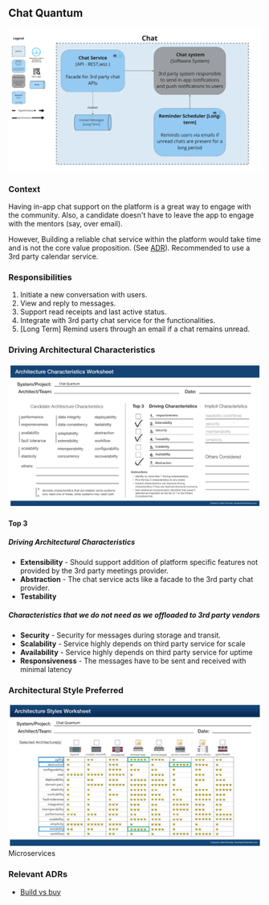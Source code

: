 ## Chat Quantum

![Image](../diagrams/quanta/chat-quanta.jpg)

### Context

Having in-app chat support on the platform is a great way to engage with the community. Also, a candidate doesn't have to leave the app to engage with the mentors (say, over email).

However, Building a reliable chat service within the platform would take time and is not the core value proposition. (See [ADR](../ADRs/adr-build-vs-buy.md)). Recommended to use a 3rd party calendar service.

### Responsibilities

1. Initiate a new conversation with users.
2. View and reply to messages.
3. Support read receipts and last active status.
4. Integrate with 3rd party chat service for the functionalities.
5. [Long Term] Remind users through an email if a chat remains unread.

### Driving Architectural Characteristics

![Image](../images/chat-quantum-worksheet.jpg)

#### Top 3

##### Driving Architectural Characteristics

* **Extensibility** - Should support addition of platform specific features not provided by the 3rd party meetings provider.
* **Abstraction** - The chat service acts like a facade to the 3rd party chat provider.
* **Testability**

##### Characteristics that we do not need as we offloaded to 3rd party vendors
* **Security** - Security for messages during storage and transit.
* **Scalability** - Service highly depends on third party service for scale
* **Availability** - Service highly depends on third party service for uptime
* **Responsiveness** - The messages have to be sent and received with minimal latency

### Architectural Style Preferred

![Image](../images/chat-quantum-arch-characteristics.jpg)
Microservices

### Relevant ADRs

- [Build vs buy](../ADRs/adr-build-vs-buy.md)